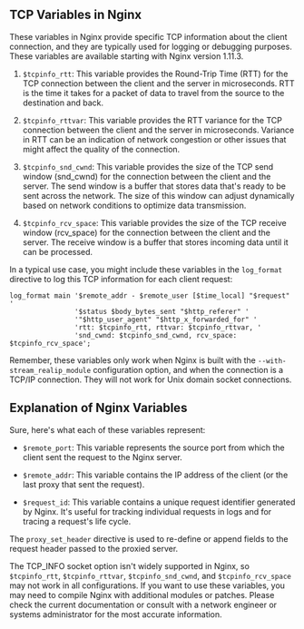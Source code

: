 ## TCP Variables in Nginx

These variables in Nginx provide specific TCP information about the client connection, and they are typically used for logging or debugging purposes. These variables are available starting with Nginx version 1.11.3.

1. `$tcpinfo_rtt`: This variable provides the Round-Trip Time (RTT) for the TCP connection between the client and the server in microseconds. RTT is the time it takes for a packet of data to travel from the source to the destination and back.

2. `$tcpinfo_rttvar`: This variable provides the RTT variance for the TCP connection between the client and the server in microseconds. Variance in RTT can be an indication of network congestion or other issues that might affect the quality of the connection.

3. `$tcpinfo_snd_cwnd`: This variable provides the size of the TCP send window (snd_cwnd) for the connection between the client and the server. The send window is a buffer that stores data that's ready to be sent across the network. The size of this window can adjust dynamically based on network conditions to optimize data transmission.

4. `$tcpinfo_rcv_space`: This variable provides the size of the TCP receive window (rcv_space) for the connection between the client and the server. The receive window is a buffer that stores incoming data until it can be processed.

In a typical use case, you might include these variables in the `log_format` directive to log this TCP information for each client request:

```
log_format main '$remote_addr - $remote_user [$time_local] "$request" '
                '$status $body_bytes_sent "$http_referer" '
                '"$http_user_agent" "$http_x_forwarded_for" '
                'rtt: $tcpinfo_rtt, rttvar: $tcpinfo_rttvar, '
                'snd_cwnd: $tcpinfo_snd_cwnd, rcv_space: $tcpinfo_rcv_space';
```

Remember, these variables only work when Nginx is built with the `--with-stream_realip_module` configuration option, and when the connection is a TCP/IP connection. They will not work for Unix domain socket connections.

## Explanation of Nginx Variables

Sure, here's what each of these variables represent:

- `$remote_port`: This variable represents the source port from which the client sent the request to the Nginx server. 

- `$remote_addr`: This variable contains the IP address of the client (or the last proxy that sent the request).

- `$request_id`: This variable contains a unique request identifier generated by Nginx. It's useful for tracking individual requests in logs and for tracing a request's life cycle.


The `proxy_set_header` directive is used to re-define or append fields to the request header passed to the proxied server.

The TCP_INFO socket option isn't widely supported in Nginx, so `$tcpinfo_rtt`, `$tcpinfo_rttvar`, `$tcpinfo_snd_cwnd`, and `$tcpinfo_rcv_space` may not work in all configurations. If you want to use these variables, you may need to compile Nginx with additional modules or patches. Please check the current documentation or consult with a network engineer or systems administrator for the most accurate information.